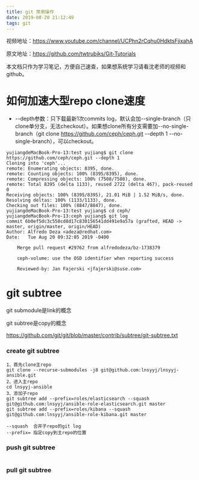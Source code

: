 ```yaml
---
title: git 常用操作
date: 2019-08-20 21:12:49
tags: git
---
```


视频地址：<https://www.youtube.com/channel/UCPhn2rCqhu0HdktsFjixahA>

原文地址：<https://github.com/twtrubiks/Git-Tutorials>

本文档只作为学习笔记，方便自己速查，如果想系统学习请看沈老师的视频和github。

# 如何加速大型repo clone速度

- --depth参数：只下载最新1次commits log，默认会加--single-branch（只clone单分支，无法checkout）。如果想clone所有分支需要加--no-single-branch（git clone https://github.com/ceph/ceph.git --depth 1 --no-single-branch），可以checkout。

```
yujiangdeMacBook-Pro-13:test yujiang$ git clone https://github.com/ceph/ceph.git --depth 1
Cloning into 'ceph'...
remote: Enumerating objects: 8395, done.
remote: Counting objects: 100% (8395/8395), done.
remote: Compressing objects: 100% (7508/7508), done.
remote: Total 8395 (delta 1133), reused 2722 (delta 467), pack-reused 0
Receiving objects: 100% (8395/8395), 21.01 MiB | 1.52 MiB/s, done.
Resolving deltas: 100% (1133/1133), done.
Checking out files: 100% (8847/8847), done.
yujiangdeMacBook-Pro-13:test yujiang$ cd ceph/
yujiangdeMacBook-Pro-13:ceph yujiang$ git log
commit 6b0ef5dc3c550cd8d17c830156541dd491e9a57a (grafted, HEAD -> master, origin/master, origin/HEAD)
Author: Alfredo Deza <adeza@redhat.com>
Date:   Tue Aug 20 09:32:05 2019 -0400

    Merge pull request #29762 from alfredodeza/bz-1738379
    
    ceph-volume: use the OSD identifier when reporting success
    
    Reviewed-by: Jan Fajerski <jfajerski@suse.com>

```

# git subtree

git submodule是link的概念

git subtree是copy的概念

https://github.com/git/git/blob/master/contrib/subtree/git-subtree.txt

### create git subtree

```
1、首先clone主repo
git clone --recurse-submodules -j8 git@github.com:lnsyyj/lnsyyj-ansible.git
2、进入主repo
cd lnsyyj-ansible
3、添加子repo
git subtree add --prefix=roles/elasticsearch --squash git@github.com:lnsyyj/ansible-role-elasticsearch.git master
git subtree add --prefix=roles/kibana --squash git@github.com:lnsyyj/ansible-role-kibana.git master

--squash  合并子repo的git log
--prefix= 指定copy到主repo的位置
```

### push git subtree

```

```

### pull git subtree

```

```




